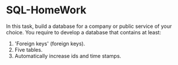 # SQL-HomeWork
In this task, build a database for a company or public service of your choice. You require to develop a database that contains at least:
1. 'Foreign keys' (foreign keys).
2. Five tables.
3. Automatically increase ids and time stamps.
